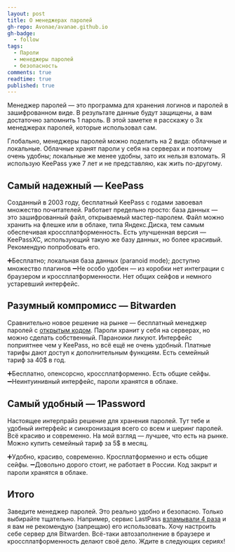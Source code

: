 ```yaml
---
layout: post
title: О менеджерах паролей
gh-repo: Avonae/avanae.github.io
gh-badge:
  - follow
tags:
  - Пароли
  - менеджеры паролей
  - безопасность
comments: true
readtime: true
published: true
---
```


Менеджер паролей — это программа для хранения логинов и паролей в зашифрованном виде. В результате данные будут защищены, а вам достаточно запомнить 1 пароль. В этой заметке я расскажу о 3х менеджерах паролей, которые использовал сам.

Глобально, менеджеры паролей можно поделить на 2 вида: облачные и локальные. Облачные хранят пароли у себя на серверах и поэтому очень удобны; локальные же  менее удобны, зато их нельзя взломать. Я использую KeePass уже 7 лет и не представляю, как жить по-другому.

## Самый надежный — KeePass
Созданный в 2003 году, бесплатный KeePass с годами завоевал множество почитателей. Работает предельно просто: база данных — это зашифрованный файл, открываемый мастер-паролем. Файл можно хранить на флешке или в облаке, типа Яндекс.Диска, тем самым обеспечивая кроссплатформенность. Есть улучшенная версия — KeePassXC, использующий такую же базу данных, но более красивый. Рекомендую попробовать его.

➕Бесплатно; локальная база данных (paranoid mode); доступно множество плагинов
➖Не особо удобен — из коробки нет интеграции с браузером и кроссплатформенности. Нет общих сейфов и немного устаревший интерфейс.

## Разумный компромисс — Bitwarden
Сравнительно новое решение на рынке — бесплатный менеджер паролей с [открытым кодом](https://github.com/bitwarden). Пароли хранит у себя на серверах, но можно сделать собственный. Параноики ликуют. Интерфейс поприятнее чем у KeePass, но всё ещё не очень удобный. Платные тарифы дают доступ к дополнительным функциям. Есть семейный тариф за 40$ в год.

➕Бесплатно, опенсорсно, кроссплатформенно. Есть общие сейфы.
➖Неинтуинивный интерфейс, пароли хранятся в облаке.

## Самый удобный — 1Password
Настоящее интерпрайз решение для хранения паролей. Тут тебе и удобный интерфейс и синхронизация всего со всем и шеринг паролей. Всё красиво и современно. На мой взгляд — лучшее, что есть на рынке. Можно купить семейный тариф за 5$ в месяц. 

➕Удобно, красиво, современно. Кросплатформенно и есть общие сейфы.
➖Довольно дорого стоит, не работает в России. Код закрыт и пароли хранятся в облаке.

## Итого
Заведите менеджер паролей. Это реально удобно и безопасно. Только выбирайте тщательно. Например, сервис LastPass [взламывали 4 раза](https://securityintelligence.com/news/lastpass-breaches-cast-doubt-on-password-manager-safety/) и я вам не рекомендую (запрещаю) его использовать. 
Хочу настроить себе сервер для Bitwarden. Всё-таки автозаполнение в браузере и кроссплатформенность делают своё дело. Ждите в следующих сериях!
